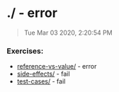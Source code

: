 # ./ - error

> Tue Mar 03 2020, 2:20:54 PM

### Exercises:

* [reference-vs-value/](./reference-vs-value/) - error
* [side-effects/](./side-effects/) - fail
* [test-cases/](./test-cases/) - fail

